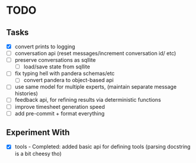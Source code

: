 # TODO

## Tasks

-   [x] convert prints to logging
-   [ ] conversation api (reset messages/increment conversation id/ etc)
-   [ ] preserve conversations as sqllite
    -   [ ] load/save state from sqllite
-   [ ] fix typing hell with pandera schemas/etc
    -   [ ] convert pandera to object-based api
-   [ ] use same model for multiple experts, (maintain separate message histories)
-   [ ] feedback api, for refining results via deterministic functions
-   [ ] improve timesheet generation speed
-   [ ] add pre-commit + format everything

## Experiment With

-   [x] tools - Completed: added basic api for defining tools (parsing docstring is a bit cheesy tho)
